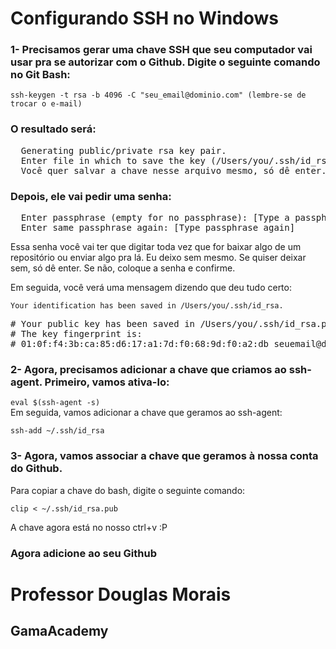 # Configurando SSH no Windows


### 1- Precisamos gerar uma chave SSH que seu computador vai usar pra se autorizar com o Github. Digite o seguinte comando no Git Bash:

  `ssh-keygen -t rsa -b 4096 -C "seu_email@dominio.com" (lembre-se de trocar o e-mail)`


### O resultado será:

<pre>
  Generating public/private rsa key pair.  
  Enter file in which to save the key (/Users/you/.ssh/id_rsa): [Press enter]  
  Você quer salvar a chave nesse arquivo mesmo, só dê enter.
</pre>

### Depois, ele vai pedir uma senha:

<pre>
  Enter passphrase (empty for no passphrase): [Type a passphrase]  
  Enter same passphrase again: [Type passphrase again]  
</pre>

Essa senha você vai ter que digitar toda vez que for baixar algo de um repositório ou enviar algo pra lá. Eu deixo sem mesmo.
Se quiser deixar sem, só dê enter. Se não, coloque a senha e confirme.

Em seguida, você verá uma mensagem dizendo que deu tudo certo:

`Your identification has been saved in /Users/you/.ssh/id_rsa.`

<pre>
# Your public key has been saved in /Users/you/.ssh/id_rsa.pub.
# The key fingerprint is:
# 01:0f:f4:3b:ca:85:d6:17:a1:7d:f0:68:9d:f0:a2:db seuemail@dominio.com
</pre>


###  2- Agora, precisamos adicionar a chave que criamos ao ssh-agent. Primeiro, vamos ativa-lo:

  `eval $(ssh-agent -s)`  
Em seguida, vamos adicionar a chave que geramos ao ssh-agent:

  `ssh-add ~/.ssh/id_rsa`

###  3- Agora, vamos associar a chave que geramos à nossa conta do Github.
Para copiar a chave do bash, digite o seguinte comando:

  `clip < ~/.ssh/id_rsa.pub` 

A chave agora está no nosso ctrl+v :P

### Agora adicione ao seu Github



# Professor Douglas Morais
## GamaAcademy